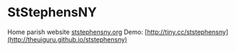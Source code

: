 StStephensNY
============
Home parish website
[ststephensny.org](http://ststephensny.org)
Demo: [http://tiny.cc/ststephensny](http://theuiguru.github.io/ststephensny)
